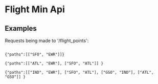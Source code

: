 # Flight Min Api


## Examples 

Requests being made to '/flight_points':
```

{"paths":[["SFO", "EWR"]]}

{"paths":[["ATL", "EWR"], ["SFO", "ATL"]] }

{"paths":[["IND", "EWR"], ["SFO", "ATL"], ["GSO", "IND"], ["ATL", "GSO"]] }

```